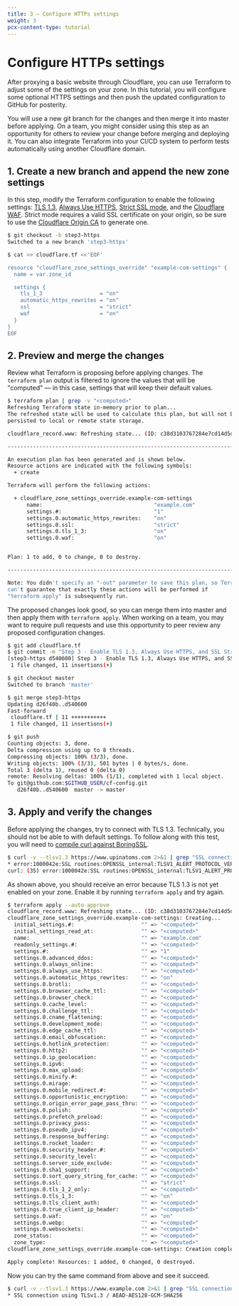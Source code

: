```yaml
---
title: 3 – Configure HTTPs settings
weight: 3
pcx-content-type: tutorial
---
```


# Configure HTTPs settings

After proxying a basic website through Cloudflare, you can use Terraform to adjust some of the settings on your zone. In this tutorial, you will configure some optional HTTPS settings and then push the updated configuration to GitHub for posterity.

You will use a new git branch for the changes and then merge it into master before applying. On a team, you might consider using this step as an opportunity for others to review your change before merging and deploying it. You can also integrate Terraform into your CI/CD system to perform tests automatically using another Cloudflare domain.

## 1. Create a new branch and append the new zone settings

In this step, modify the Terraform configuration to enable the following settings: [TLS 1.3](https://developers.cloudflare.com/ssl/edge-certificates/additional-options/tls-13), [Always Use HTTPS](https://developers.cloudflare.com/ssl/edge-certificates/additional-options/always-use-https), [Strict SSL mode](https://developers.cloudflare.com/ssl/origin-configuration/ssl-modes#strict), and the [Cloudflare WAF](https://developers.cloudflare.com/waf/). Strict mode requires a valid SSL certificate on your origin, so be sure to use the [Cloudflare Origin CA](https://developers.cloudflare.com/ssl/origin-configuration/origin-ca) to generate one.

```sh
$ git checkout -b step3-https
Switched to a new branch 'step3-https'

$ cat >> cloudflare.tf <<'EOF'

resource "cloudflare_zone_settings_override" "example-com-settings" {
  name = var.zone_id

  settings {
    tls_1_3                  = "on"
    automatic_https_rewrites = "on"
    ssl                      = "strict"
    waf                      = "on"
  }
}
EOF
```

## 2. Preview and merge the changes

Review what Terraform is proposing before applying changes. The `terraform plan` output is filtered to ignore the values that will be "computed" — in this case, settings that will keep their default values.

```sh
$ terraform plan | grep -v "<computed>"
Refreshing Terraform state in-memory prior to plan...
The refreshed state will be used to calculate this plan, but will not be
persisted to local or remote state storage.

cloudflare_record.www: Refreshing state... (ID: c38d3103767284e7cd14d5dad3ab8668)

------------------------------------------------------------------------

An execution plan has been generated and is shown below.
Resource actions are indicated with the following symbols:
  + create

Terraform will perform the following actions:

  + cloudflare_zone_settings_override.example-com-settings
      name:                                   "example.com"
      settings.#:                             "1"
      settings.0.automatic_https_rewrites:    "on"
      settings.0.ssl:                         "strict"
      settings.0.tls_1_3:                     "on"
      settings.0.waf:                         "on"


Plan: 1 to add, 0 to change, 0 to destroy.

------------------------------------------------------------------------

Note: You didn't specify an "-out" parameter to save this plan, so Terraform
can't guarantee that exactly these actions will be performed if
"terraform apply" is subsequently run.
```

The proposed changes look good, so you can merge them into master and then apply them with `terraform apply`. When working on a team, you may want to require pull requests and use this opportunity to peer review any proposed configuration changes.

```sh
$ git add cloudflare.tf
$ git commit -m "Step 3 - Enable TLS 1.3, Always Use HTTPS, and SSL Strict mode."
[step3-https d540600] Step 3 - Enable TLS 1.3, Always Use HTTPS, and SSL Strict mode.
 1 file changed, 11 insertions(+)

$ git checkout master
Switched to branch 'master'

$ git merge step3-https
Updating d26f40b..d540600
Fast-forward
 cloudflare.tf | 11 +++++++++++
 1 file changed, 11 insertions(+)

$ git push
Counting objects: 3, done.
Delta compression using up to 8 threads.
Compressing objects: 100% (3/3), done.
Writing objects: 100% (3/3), 501 bytes | 0 bytes/s, done.
Total 3 (delta 1), reused 0 (delta 0)
remote: Resolving deltas: 100% (1/1), completed with 1 local object.
To git@github.com:$GITHUB_USER/cf-config.git
   d26f40b..d540600  master -> master
```

## 3. Apply and verify the changes

Before applying the changes, try to connect with TLS 1.3. Technically, you should not be able to with default settings. To follow along with this test, you will need to [compile curl against BoringSSL](https://ec.haxx.se/building-boringssl.html).

```sh
$ curl -v --tlsv1.3 https://www.upinatoms.com 2>&1 | grep "SSL connection\|error"
* error:1000042e:SSL routines:OPENSSL_internal:TLSV1_ALERT_PROTOCOL_VERSION
curl: (35) error:1000042e:SSL routines:OPENSSL_internal:TLSV1_ALERT_PROTOCOL_VERSION
```

As shown above, you should receive an error because TLS 1.3 is not yet enabled on your zone. Enable it by running `terraform apply` and try again.

```sh
$ terraform apply --auto-approve
cloudflare_record.www: Refreshing state... (ID: c38d3103767284e7cd14d5dad3ab8668)
cloudflare_zone_settings_override.example-com-settings: Creating...
  initial_settings.#:                     "" => "<computed>"
  initial_settings_read_at:               "" => "<computed>"
  name:                                   "" => "example.com"
  readonly_settings.#:                    "" => "<computed>"
  settings.#:                             "" => "1"
  settings.0.advanced_ddos:               "" => "<computed>"
  settings.0.always_online:               "" => "<computed>"
  settings.0.always_use_https:            "" => "<computed>"
  settings.0.automatic_https_rewrites:    "" => "on"
  settings.0.brotli:                      "" => "<computed>"
  settings.0.browser_cache_ttl:           "" => "<computed>"
  settings.0.browser_check:               "" => "<computed>"
  settings.0.cache_level:                 "" => "<computed>"
  settings.0.challenge_ttl:               "" => "<computed>"
  settings.0.cname_flattening:            "" => "<computed>"
  settings.0.development_mode:            "" => "<computed>"
  settings.0.edge_cache_ttl:              "" => "<computed>"
  settings.0.email_obfuscation:           "" => "<computed>"
  settings.0.hotlink_protection:          "" => "<computed>"
  settings.0.http2:                       "" => "<computed>"
  settings.0.ip_geolocation:              "" => "<computed>"
  settings.0.ipv6:                        "" => "<computed>"
  settings.0.max_upload:                  "" => "<computed>"
  settings.0.minify.#:                    "" => "<computed>"
  settings.0.mirage:                      "" => "<computed>"
  settings.0.mobile_redirect.#:           "" => "<computed>"
  settings.0.opportunistic_encryption:    "" => "<computed>"
  settings.0.origin_error_page_pass_thru: "" => "<computed>"
  settings.0.polish:                      "" => "<computed>"
  settings.0.prefetch_preload:            "" => "<computed>"
  settings.0.privacy_pass:                "" => "<computed>"
  settings.0.pseudo_ipv4:                 "" => "<computed>"
  settings.0.response_buffering:          "" => "<computed>"
  settings.0.rocket_loader:               "" => "<computed>"
  settings.0.security_header.#:           "" => "<computed>"
  settings.0.security_level:              "" => "<computed>"
  settings.0.server_side_exclude:         "" => "<computed>"
  settings.0.sha1_support:                "" => "<computed>"
  settings.0.sort_query_string_for_cache: "" => "<computed>"
  settings.0.ssl:                         "" => "strict"
  settings.0.tls_1_2_only:                "" => "<computed>"
  settings.0.tls_1_3:                     "" => "on"
  settings.0.tls_client_auth:             "" => "<computed>"
  settings.0.true_client_ip_header:       "" => "<computed>"
  settings.0.waf:                         "" => "on"
  settings.0.webp:                        "" => "<computed>"
  settings.0.websockets:                  "" => "<computed>"
  zone_status:                            "" => "<computed>"
  zone_type:                              "" => "<computed>"
cloudflare_zone_settings_override.example-com-settings: Creation complete after 2s (ID: e2e6491340be87a3726f91fc4148b125)

Apply complete! Resources: 1 added, 0 changed, 0 destroyed.
```

Now you can try the same command from above and see it succeed.

```sh
$ curl -v --tlsv1.3 https://www.example.com 2>&1 | grep "SSL connection\|error"
* SSL connection using TLSv1.3 / AEAD-AES128-GCM-SHA256
```
